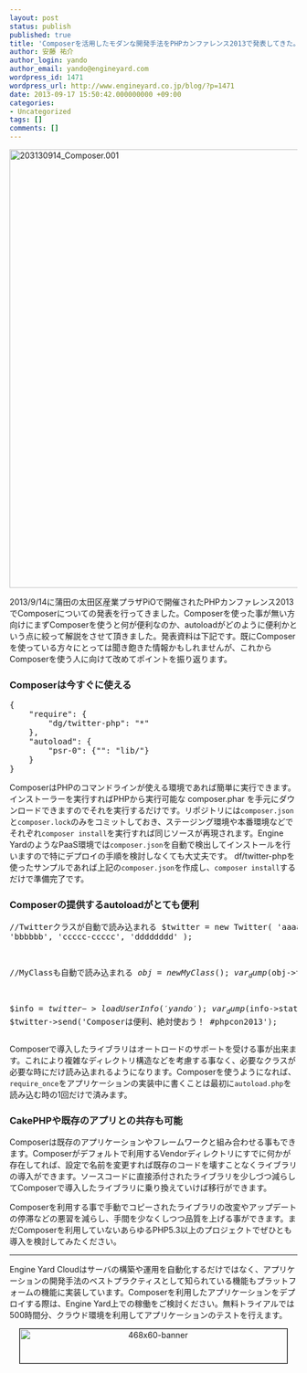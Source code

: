 ```yaml
---
layout: post
status: publish
published: true
title: 'Composerを活用したモダンな開発手法をPHPカンファレンス2013で発表してきた。 #phpcon2013'
author: 安藤 祐介
author_login: yando
author_email: yando@engineyard.com
wordpress_id: 1471
wordpress_url: http://www.engineyard.co.jp/blog/?p=1471
date: 2013-09-17 15:50:42.000000000 +09:00
categories:
- Uncategorized
tags: []
comments: []
---
```

<img src="http://www.engineyard.co.jp/blog/wp-content/uploads/2013/09/203130914_Composer.001.png" alt="203130914_Composer.001" width="1024" height="768" class="alignnone size-full wp-image-1473" />

2013/9/14に蒲田の太田区産業プラザPiOで開催されたPHPカンファレンス2013でComposerについての発表を行ってきました。Composerを使った事が無い方向けにまずComposerを使うと何が便利なのか、autoloadがどのように便利かという点に絞って解説をさせて頂きました。発表資料は下記です。既にComposerを使っている方々にとっては聞き飽きた情報かもしれませんが、これからComposerを使う人に向けて改めてポイントを振り返ります。

<script async class="speakerdeck-embed" data-id="0bf726a0018a0131a9f86e64ddb58d77" data-ratio="1.33333333333333" src="//speakerdeck.com/assets/embed.js"></script>

<h3>Composerは今すぐに使える</h3>
<pre lang="javascript">
{
    "require": {
        "dg/twitter-php": "*"
    },
    "autoload": {
        "psr-0": {"": "lib/"}
    }
}
</pre>
ComposerはPHPのコマンドラインが使える環境であれば簡単に実行できます。インストーラーを実行すればPHPから実行可能な composer.phar を手元にダウンロードできますのでそれを実行するだけです。リポジトリには<code>composer.json</code>と<code>composer.lock</code>のみをコミットしておき、ステージング環境や本番環境などでそれぞれ<code>composer install</code>を実行すれば同じソースが再現されます。Engine YardのようなPaaS環境では<code>composer.json</code>を自動で検出してインストールを行いますので特にデプロイの手順を検討しなくても大丈夫です。
df/twitter-phpを使ったサンプルであれば上記の<code>composer.json</code>を作成し、<code>composer install</code>するだけで準備完了です。

<h3>Composerの提供するautoloadがとても便利</h3>
<pre lang="php">
<?php
// autoload.php の読み込み
require_once 'vendor/autoload.php';

//Twitterクラスが自動で読み込まれる
$twitter = new Twitter(
    'aaaaa',
    'bbbbbb',
    'ccccc-ccccc',
    'dddddddd'
);

//MyClassも自動で読み込まれる
$obj = new MyClass();
var_dump($obj->test());

$info = $twitter->loadUserInfo('yando');
var_dump($info->status->text);
$twitter->send('Composerは便利、絶対使おう！ #phpcon2013');
</pre>
Composerで導入したライブラリはオートロードのサポートを受ける事が出来ます。これにより複雑なディレクトリ構造などを考慮する事なく、必要なクラスが必要な時にだけ読み込まれるようになります。Composerを使うようになれば、<code>require_once</code>をアプリケーションの実装中に書くことは最初に<code>autoload.php</code>を読み込む時の1回だけで済みます。

<h3>CakePHPや既存のアプリとの共存も可能</h3>
Composerは既存のアプリケーションやフレームワークと組み合わせる事もできます。Composerがデフォルトで利用するVendorディレクトリにすでに何かが存在してれば、設定で名前を変更すれば既存のコードを壊すことなくライブラリの導入ができます。ソースコードに直接添付されたライブラリを少しづつ減らしてComposerで導入したライブラリに乗り換えていけば移行ができます。

Composerを利用する事で手動でコピーされたライブラリの改変やアップデートの停滞などの悪習を減らし、手間を少なくしつつ品質を上げる事ができます。まだComposerを利用していないあらゆるPHP5.3以上のプロジェクトでぜひとも導入を検討してみたください。
<hr>

Engine Yard Cloudはサーバの構築や運用を自動化するだけではなく、アプリケーションの開発手法のベストプラクティスとして知られている機能もプラットフォームの機能に実装しています。Composerを利用したアプリケーションをデプロイする際は、Engine Yard上での稼働をご検討ください。無料トライアルでは500時間分、クラウド環境を利用してアプリケーションのテストを行えます。

<div style="text-align:center">
<p style="border: 1px solid black;width:468px;margin:auto"><a href="http://www.engineyard.co.jp/trial"><img src="http://www.engineyard.co.jp/blog/wp-content/uploads/2013/04/468x60-banner.jpg" alt="468x60-banner" width="468" height="60" class="alignnone size-full wp-image-908" /></a></p>
</div>

